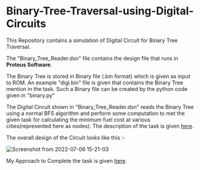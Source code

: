 # Binary-Tree-Traversal-using-Digital-Circuits
This Repository contains a simulation of Digital Circuit for  Binary Tree Traversal. 

The "Binary_Tree_Reader.dsn" file contains the design file that runs in **Proteus Software**. 

The Binary Tree is stored in Binary file (.bin format) which is given as input to ROM.
An example "digi.bin" file is given that contains the Binary Tree mention in the task.
Such a Binary file can be created by the python code given in "binary.py"

The Digital Circuit shown in "Binary_Tree_Reader.dsn" reads the Binary Tree using a normal BFS algorithm and perform some computation to met the given task for calculating the minimum fuel cost at various cities(represented here as nodes).
The description of the task is given [here](Task_Description.pdf).

The overall design of the Circuit looks like this :- 

![Screenshot from 2022-07-06 15-21-03](https://user-images.githubusercontent.com/77680043/177524172-439f3ae2-a14b-4659-9111-15c8207e1138.png)


My Approach to Complete the task is given [here](Approach.pdf).
